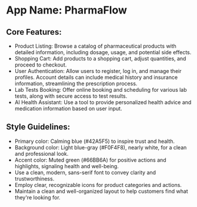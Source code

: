 # **App Name**: PharmaFlow

## Core Features:

- Product Listing: Browse a catalog of pharmaceutical products with detailed information, including dosage, usage, and potential side effects.
- Shopping Cart: Add products to a shopping cart, adjust quantities, and proceed to checkout.
- User Authentication: Allow users to register, log in, and manage their profiles. Account details can include medical history and insurance information, streamlining the prescription process.
- Lab Tests Booking: Offer online booking and scheduling for various lab tests, along with secure access to test results.
- AI Health Assistant: Use a tool to provide personalized health advice and medication information based on user input.

## Style Guidelines:

- Primary color: Calming blue (#42A5F5) to inspire trust and health.
- Background color: Light blue-gray (#F0F4F8), nearly white, for a clean and professional look.
- Accent color: Muted green (#66BB6A) for positive actions and highlights, signaling health and well-being.
- Use a clean, modern, sans-serif font to convey clarity and trustworthiness.
- Employ clear, recognizable icons for product categories and actions.
- Maintain a clean and well-organized layout to help customers find what they're looking for.